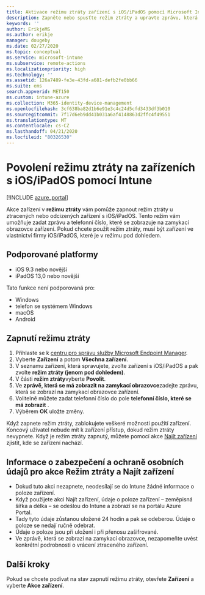 ```yaml
---
title: Aktivace režimu ztráty zařízení s iOS/iPadOS pomocí Microsoft Intune – Azure | Microsoft Docs
description: Zapněte nebo spusťte režim ztráty a upravte zprávu, která se zobrazí na zamykací obrazovce ztraceného nebo odcizeného zařízení s iOS/iPadOS, pomocí Microsoft Intune. Při použití akce Režim ztráty získáte také podrobnosti o zabezpečení a ochraně osobních údajů.
keywords: ''
author: ErikjeMS
ms.author: erikje
manager: dougeby
ms.date: 02/27/2020
ms.topic: conceptual
ms.service: microsoft-intune
ms.subservice: remote-actions
ms.localizationpriority: high
ms.technology: ''
ms.assetid: 126a7489-fe3e-43fd-a681-defb2fe0bb66
ms.suite: ems
search.appverid: MET150
ms.custom: intune-azure
ms.collection: M365-identity-device-management
ms.openlocfilehash: 3cf638ba82d1b6e91e3c4c24d5cfd3433df3b010
ms.sourcegitcommit: 7f17d6eb9dd41b031a6af4148863d2ffc4f49551
ms.translationtype: MT
ms.contentlocale: cs-CZ
ms.lasthandoff: 04/21/2020
ms.locfileid: "80326530"
---
```

# <a name="enable-lost-mode-on-iosipados-devices-with-intune"></a>Povolení režimu ztráty na zařízeních s iOS/iPadOS pomocí Intune

[!INCLUDE [azure_portal](../includes/azure_portal.md)]

Akce zařízení v **režimu ztráty** vám pomůže zapnout režim ztráty u ztracených nebo odcizených zařízení s iOS/iPadOS. Tento režim vám umožňuje zadat zprávu a telefonní číslo, které se zobrazuje na zamykací obrazovce zařízení. Pokud chcete použít režim ztráty, musí být zařízení ve vlastnictví firmy iOS/iPadOS, které je v režimu pod dohledem.

## <a name="supported-platforms"></a>Podporované platformy

- iOS 9.3 nebo novější
- iPadOS 13,0 nebo novější

Tato funkce není podporovaná pro: 
- Windows
- telefon se systémem Windows
- macOS
- Android

## <a name="enable-lost-mode"></a>Zapnutí režimu ztráty

1. Přihlaste se k [centru pro správu služby Microsoft Endpoint Manager](https://go.microsoft.com/fwlink/?linkid=2109431).
3. Vyberte **Zařízení** a potom **Všechna zařízení**.
4. V seznamu zařízení, která spravujete, zvolte zařízení s iOS/iPadOS a pak zvolte **režim ztráty (jenom pod dohledem)**.
5. V části **režim ztráty**vyberte **Povolit**.
6. Ve **zprávě, která se má zobrazit na zamykací obrazovce**zadejte zprávu, která se zobrazí na zamykací obrazovce zařízení.
7. Volitelně můžete zadat telefonní číslo do pole **telefonní číslo, které se má zobrazit** .
6. Výběrem **OK** uložte změny.

Když zapnete režim ztráty, zablokujete veškeré možnosti použití zařízení. Koncový uživatel nebude mít k zařízení přístup, dokud režim ztráty nevypnete. Když je režim ztráty zapnutý, můžete pomocí akce [Najít zařízení](device-locate.md) zjistit, kde se zařízení nachází.

## <a name="security-and-privacy-information-for-the-lost-mode-and-locate-device-actions"></a>Informace o zabezpečení a ochraně osobních údajů pro akce Režim ztráty a Najít zařízení
- Dokud tuto akci nezapnete, neodesílají se do Intune žádné informace o poloze zařízení.
- Když použijete akci Najít zařízení, údaje o poloze zařízení – zeměpisná šířka a délka – se odešlou do Intune a zobrazí se na portálu Azure Portal.
- Tady tyto údaje zůstanou uložené 24 hodin a pak se odeberou. Údaje o poloze se nedají ručně odebrat.
- Údaje o poloze jsou při uložení i při přenosu zašifrované.
- Ve zprávě, která se zobrazí na zamykací obrazovce, nezapomeňte uvést konkrétní podrobnosti o vrácení ztraceného zařízení.

## <a name="next-steps"></a>Další kroky

Pokud se chcete podívat na stav zapnutí režimu ztráty, otevřete **Zařízení** a vyberte **Akce zařízení**.
